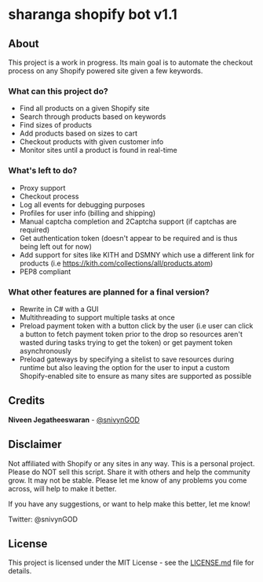 # sharanga shopify bot v1.1

## About
This project is a work in progress. Its main goal is to automate the checkout process on any Shopify powered site given a few keywords. 

### What can this project do?
* Find all products on a given Shopify site
* Search through products based on keywords
* Find sizes of products
* Add products based on sizes to cart
* Checkout products with given customer info
* Monitor sites until a product is found in real-time

### What's left to do?
* Proxy support
* Checkout process
* Log all events for debugging purposes
* Profiles for user info (billing and shipping)
* Manual captcha completion and 2Captcha support (if captchas are required)
* Get authentication token (doesn't appear to be required and is thus being left out for now)
* Add support for sites like KITH and DSMNY which use a different link for
products (i.e https://kith.com/collections/all/products.atom)
* PEP8 compliant

### What other features are planned for a final version?
* Rewrite in C# with a GUI
* Multithreading to support multiple tasks at once
* Preload payment token with a button click by the user (i.e user can click a button to fetch payment token prior to the drop so resources aren't wasted during tasks trying to get the token) or get payment token asynchronously
* Preload gateways by specifying a sitelist to save resources during runtime but also leaving the option for the user to input a custom Shopify-enabled site to ensure as many sites are supported as possible


## Credits
 **Niveen Jegatheeswaran** - [@snivynGOD](https://twitter.com/snivynGOD)

## Disclaimer
Not affiliated with Shopify or any sites in any way. This is a personal project. Please do NOT sell this script. Share it with others and help the community grow.
It may not be stable. Please let me know of any problems you come across, will help to make it better.

If you have any suggestions, or want to help make this better, let me know!

Twitter: @snivynGOD

## License
This project is licensed under the MIT License - see the [LICENSE.md](LICENSE.md) file for details. 
